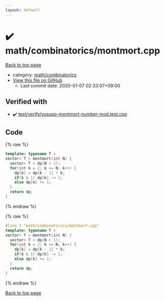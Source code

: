 ```yaml
---
layout: default
---
```


<!-- mathjax config similar to math.stackexchange -->
<script type="text/javascript" async
  src="https://cdnjs.cloudflare.com/ajax/libs/mathjax/2.7.5/MathJax.js?config=TeX-MML-AM_CHTML">
</script>
<script type="text/x-mathjax-config">
  MathJax.Hub.Config({
    TeX: { equationNumbers: { autoNumber: "AMS" }},
    tex2jax: {
      inlineMath: [ ['$','$'] ],
      processEscapes: true
    },
    "HTML-CSS": { matchFontHeight: false },
    displayAlign: "left",
    displayIndent: "2em"
  });
</script>

<script type="text/javascript" src="https://cdnjs.cloudflare.com/ajax/libs/jquery/3.4.1/jquery.min.js"></script>
<script src="https://cdn.jsdelivr.net/npm/jquery-balloon-js@1.1.2/jquery.balloon.min.js" integrity="sha256-ZEYs9VrgAeNuPvs15E39OsyOJaIkXEEt10fzxJ20+2I=" crossorigin="anonymous"></script>
<script type="text/javascript" src="../../../assets/js/copy-button.js"></script>
<link rel="stylesheet" href="../../../assets/css/copy-button.css" />


# :heavy_check_mark: math/combinatorics/montmort.cpp

<a href="../../../index.html">Back to top page</a>

* category: <a href="../../../index.html#d319ed68764efb4f50b1628220df55d7">math/combinatorics</a>
* <a href="{{ site.github.repository_url }}/blob/master/math/combinatorics/montmort.cpp">View this file on GitHub</a>
    - Last commit date: 2020-01-07 02:33:07+09:00




## Verified with

* :heavy_check_mark: <a href="../../../verify/test/verify/yosupo-montmort-number-mod.test.cpp.html">test/verify/yosupo-montmort-number-mod.test.cpp</a>


## Code

<a id="unbundled"></a>
{% raw %}
```cpp
template< typename T >
vector< T > montmort(int N) {
  vector< T > dp(N + 1);
  for(int k = 2; k <= N; k++) {
    dp[k] = dp[k - 1] * k;
    if(k & 1) dp[k] -= 1;
    else dp[k] += 1;
  }
  return dp;
}

```
{% endraw %}

<a id="bundled"></a>
{% raw %}
```cpp
#line 1 "math/combinatorics/montmort.cpp"
template< typename T >
vector< T > montmort(int N) {
  vector< T > dp(N + 1);
  for(int k = 2; k <= N; k++) {
    dp[k] = dp[k - 1] * k;
    if(k & 1) dp[k] -= 1;
    else dp[k] += 1;
  }
  return dp;
}

```
{% endraw %}

<a href="../../../index.html">Back to top page</a>

